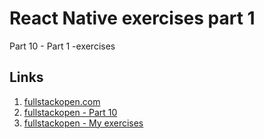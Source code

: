 # React Native exercises part 1

Part 10 - Part 1 -exercises

## Links
1. [fullstackopen.com](https://fullstackopen.com/)
1. [fullstackopen - Part 10](https://fullstackopen.com/en/part10/)
1. [fullstackopen - My exercises](https://github.com/lnxbusdrvr/fullStackOpen/)
